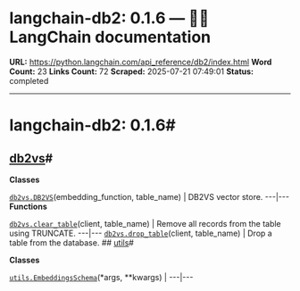 # langchain-db2: 0.1.6 — 🦜🔗 LangChain  documentation

**URL:** https://python.langchain.com/api_reference/db2/index.html
**Word Count:** 23
**Links Count:** 72
**Scraped:** 2025-07-21 07:49:01
**Status:** completed

---

# langchain-db2: 0.1.6\#

## [db2vs](https://python.langchain.com/api_reference/db2/db2vs.html#langchain-db2-db2vs)\#

**Classes**

[`db2vs.DB2VS`](https://python.langchain.com/api_reference/db2/db2vs/langchain_db2.db2vs.DB2VS.html#langchain_db2.db2vs.DB2VS "langchain_db2.db2vs.DB2VS")\(embedding\_function, table\_name\) | DB2VS vector store.   ---|---      **Functions**

[`db2vs.clear_table`](https://python.langchain.com/api_reference/db2/db2vs/langchain_db2.db2vs.clear_table.html#langchain_db2.db2vs.clear_table "langchain_db2.db2vs.clear_table")\(client, table\_name\) | Remove all records from the table using TRUNCATE.   ---|---   [`db2vs.drop_table`](https://python.langchain.com/api_reference/db2/db2vs/langchain_db2.db2vs.drop_table.html#langchain_db2.db2vs.drop_table "langchain_db2.db2vs.drop_table")\(client, table\_name\) | Drop a table from the database.      ## [utils](https://python.langchain.com/api_reference/db2/utils.html#langchain-db2-utils)\#

**Classes**

[`utils.EmbeddingsSchema`](https://python.langchain.com/api_reference/db2/utils/langchain_db2.utils.EmbeddingsSchema.html#langchain_db2.utils.EmbeddingsSchema "langchain_db2.utils.EmbeddingsSchema")\(\*args, \*\*kwargs\) |    ---|---